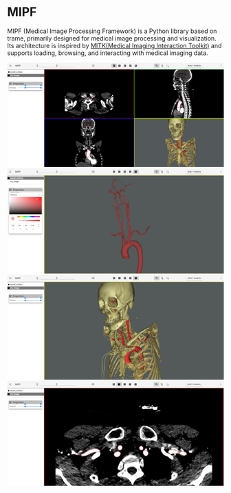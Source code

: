 # MIPF

MIPF (Medical Image Processing Framework) is a Python library based on trame, primarily designed for medical image processing and visualization. Its architecture is inspired by [MITK(Medical Imaging Interaction Toolkit)](https://github.com/MITK/MITK)  and supports loading, browsing, and interacting with medical imaging data.

![MutliViews](./imgs/multi_view.png)
![Model](./imgs/model.png)
![VolumeRendering](./imgs/volume.png)
![Slice](./imgs/slice.png)